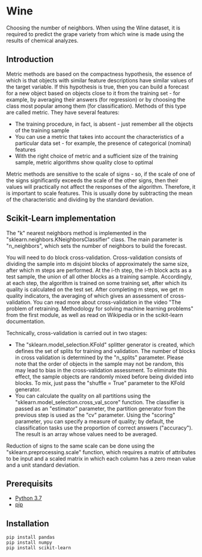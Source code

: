 # Wine
Choosing the number of neighbors. 
When using the Wine dataset, it is required to predict the grape variety from which wine is made using the results of chemical analyzes.
## Introduction
Metric methods are based on the compactness hypothesis, the essence of which is that objects with similar feature descriptions have similar values ​​of the target variable. If this hypothesis is true, then you can build a forecast for a new object based on objects close to it from the training set - for example, by averaging their answers (for regression) or by choosing the class most popular among them (for classification). Methods of this type are called metric. They have several features:

- The training procedure, in fact, is absent - just remember all the objects of the training sample
- You can use a metric that takes into account the characteristics of a particular data set - for example, the presence of categorical (nominal) features
- With the right choice of metric and a sufficient size of the training sample, metric algorithms show quality close to optimal

Metric methods are sensitive to the scale of signs - so, if the scale of one of the signs significantly exceeds the scale of the other signs, then their values ​​will practically not affect the responses of the algorithm. Therefore, it is important to scale features. This is usually done by subtracting the mean of the characteristic and dividing by the standard deviation.

## Scikit-Learn implementation
The "k" nearest neighbors method is implemented in the "sklearn.neighbors.KNeighborsClassifier" class. The main parameter is "n_neighbors", which sets the number of neighbors to build the forecast.

You will need to do block cross-validation. Cross-validation consists of dividing the sample into m disjoint blocks of approximately the same size, after which m steps are performed. At the i-th step, the i-th block acts as a test sample, the union of all other blocks as a training sample. Accordingly, at each step, the algorithm is trained on some training set, after which its quality is calculated on the test set. After completing m steps, we get m quality indicators, the averaging of which gives an assessment of cross-validation. You can read more about cross-validation in the video "The problem of retraining. Methodology for solving machine learning problems" from the first module, as well as read on Wikipedia or in the scikit-learn documentation.

Technically, cross-validation is carried out in two stages:

- The "sklearn.model_selection.KFold" splitter generator is created, which defines the set of splits for training and validation. The number of blocks in cross validation is determined by the "n_splits" parameter. Please note that the order of objects in the sample may not be random, this may lead to bias in the cross-validation assessment. To eliminate this effect, the sample objects are randomly mixed before being divided into blocks. To mix, just pass the "shuffle = True" parameter to the KFold generator.
- You can calculate the quality on all partitions using the "sklearn.model_selection.cross_val_score" function. The classifier is passed as an "estimator" parameter, the partition generator from the previous step is used as the "cv" parameter. Using the "scoring" parameter, you can specify a measure of quality; by default, the classification tasks use the proportion of correct answers ("accuracy"). The result is an array whose values ​​need to be averaged.

Reduction of signs to the same scale can be done using the "sklearn.preprocessing.scale" function, which requires a matrix of attributes to be input and a scaled matrix in which each column has a zero mean value and a unit standard deviation.

## Prerequisits
- [Python 3.7](https://www.python.org/downloads/)
- [pip](https://pip.pypa.io/en/stable/installing/)

## Installation
```
pip install pandas
pip install numpy
pip install scikit-learn

```
